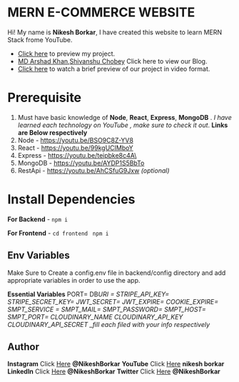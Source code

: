 # MERN E-COMMERCE WEBSITE

Hi! My name is **Nikesh Borkar**, I have created this website to learn MERN Stack frome YouTube.

- [Click here](https://ecommerce-mern-fullstack-store.herokuapp.com/) to preview my project.
- [MD Arshad Khan](https://medium.com/@mdarshadkhan1998/clone-of-bobbibrowncosmetics-com-5e0baa7bd62b),[Shivanshu Chobey](https://medium.com/@shivanshuchobey5998/bobbibrown-com-website-clone-construct-week-unit-4-237dd9990d7c) Click here to view our Blog.
- [Click here](https://drive.google.com/file/d/1bGrJOXcpS2e1ZPlwFjyBPsqSXb_5iucg/view?usp=sharing) to watch a brief preview of our project in video format.


# Prerequisite

1.  Must have basic knowledge of **Node**, **React**, **Express**, **MongoDB** . _I have learned each technology on YouTube , make sure to check it out_. **Links are Below respectively**
2.  Node - https://youtu.be/BSO9C8Z-YV8
3.  React - https://youtu.be/99kgUCIMboY
4.  Express - https://youtu.be/teipbke8c4A\
5.  MongoDB - https://youtu.be/AYDP1S5BbTo
6.  RestApi - https://youtu.be/AhCSfuG9Jxw _(optional)_

# Install Dependencies

**For Backend** - `npm i`

**For Frontend** - `cd frontend` ` npm i`

## Env Variables

Make Sure to Create a config.env file in backend/config directory and add appropriate variables in order to use the app.

**Essential Variables**
PORT=
DB*URI =
STRIPE_API_KEY=
STRIPE_SECRET_KEY=
JWT_SECRET=
JWT_EXPIRE=
COOKIE_EXPIRE=
SMPT_SERVICE =
SMPT_MAIL=
SMPT_PASSWORD=
SMPT_HOST=
SMPT_PORT=
CLOUDINARY_NAME
CLOUDINARY_API_KEY
CLOUDINARY_API_SECRET
\_fill each filed with your info respectively*

## Author

**Instagram** Click [Here](https://instagram.com/devloper_nikesh) **@NikeshBorkar**
**YouTube** Click [Here](https://www.youtube.com/channel/UCzmS4yYED1RoHfwAXrOocuQ/) **nikesh borkar**
**LinkedIn** Click [Here](https://in.linkedin.com/in/meabhisingh) **@NikeshBorkar**
**Twitter** Click [Here](https://twitter.com/nikeshborkar8) **@NikeshBorkar**
